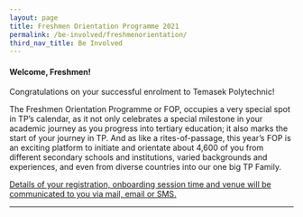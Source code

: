 ```yaml
---
layout: page
title: Freshmen Orientation Programme 2021
permalink: /be-involved/freshmenorientation/
third_nav_title: Be Involved
---
```

#### Welcome, Freshmen!

Congratulations on your successful enrolment to Temasek Polytechnic!

The Freshmen Orientation Programme or FOP, occupies a very special spot in TP’s calendar, as it not only celebrates a special milestone in your academic journey as you progress into tertiary education; it also marks the start of your journey in TP. And as like a rites-of-passage, this year’s FOP is an exciting platform to initiate and orientate about 4,600 of you from different secondary schools and institutions, varied backgrounds and experiences, and even from diverse countries into our one big TP Family. 

<u>Details of your registration, onboarding session time and venue will be communicated to you via mail, email or SMS.</u>



---
